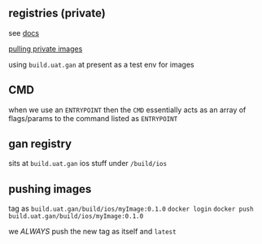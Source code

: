 ## registries (private)
see [docs](https://docs.docker.com/registry/insecure/)

[pulling private images](https://kubernetes.io/docs/tasks/configure-pod-container/pull-image-private-registry/)

using `build.uat.gan` at present as a test env for images

## CMD
when we use an `ENTRYPOINT` then the `CMD` essentially acts as an array of flags/params to the command listed as `ENTRYPOINT`

## gan registry
sits at `build.uat.gan`
ios stuff under `/build/ios`

## pushing images

tag as `build.uat.gan/build/ios/myImage:0.1.0`
`docker login`
`docker push build.uat.gan/build/ios/myImage:0.1.0`

we _ALWAYS_ push the new tag as itself and `latest`
<!--stackedit_data:
eyJoaXN0b3J5IjpbMTA3NjAyNTc3N119
-->